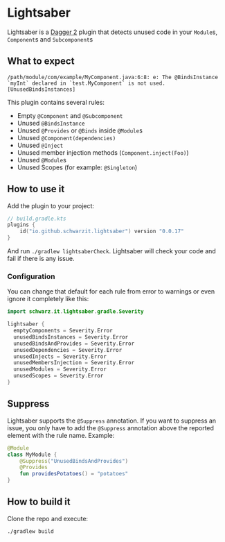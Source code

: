 # Lightsaber

Lightsaber is a [Dagger 2][dagger] plugin that detects unused code in your `Module`s, `Component`s and `Subcomponent`s

## What to expect

```
/path/module/com/example/MyComponent.java:6:8: e: The @BindsInstance `myInt` declared in `test.MyComponent` is not used. [UnusedBindsInstances]
```

This plugin contains several rules:
- Empty `@Component` and `@Subcomponent`
- Unused `@BindsInstance`
- Unused `@Provides` or `@Binds` inside `@Module`s
- Unused `@Component(dependencies)`
- Unused `@Inject`
- Unused member injection methods (`Component.inject(Foo)`)
- Unused `@Module`s
- Unused Scopes (for example: `@Singleton`)

## How to use it

Add the plugin to your project:

```kotlin
// build.gradle.kts
plugins {
    id("io.github.schwarzit.lightsaber") version "0.0.17"
}
```

And run `./gradlew lightsaberCheck`. Lightsaber will check your code and fail if there is any issue.

### Configuration

You can change that default for each rule from error to warnings or even ignore it completely like this:

```kotlin
import schwarz.it.lightsaber.gradle.Severity

lightsaber {
  emptyComponents = Severity.Error
  unusedBindsInstances = Severity.Error
  unusedBindsAndProvides = Severity.Error
  unusedDependencies = Severity.Error
  unusedInjects = Severity.Error
  unusedMembersInjection = Severity.Error
  unusedModules = Severity.Error
  unusedScopes = Severity.Error
}
```

## Suppress

Lightsaber supports the `@Suppress` annotation. If you want to suppress an issue, you only have to add the `@Suppress` annotation above the reported element with the rule name.
Example: 
```kotlin
@Module
class MyModule {
    @Suppress("UnusedBindsAndProvides")
    @Provides
    fun providesPotatoes() = "potatoes"
}
```

## How to build it

Clone the repo and execute:

```bash
./gradlew build
```

  [dagger]: https://dagger.dev/
